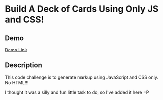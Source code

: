 Build A Deck of Cards Using Only JS and CSS!
======

## Demo
[Demo Link](https://mimikim.github.io/Build-A-Deck-of-Cards-Using-Only-JS-and-CSS/)

## Description
This code challenge is to generate markup using JavaScript and CSS only. No HTML!!!

I thought it was a silly and fun little task to do, so I've added it here =P